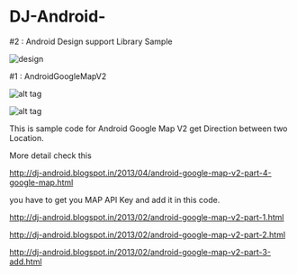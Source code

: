 DJ-Android-
===========
#2 : Android Design support Library Sample

![design](https://github.com/dhaval0122/DJ-Android-/blob/master/GM_20150603_183045.gif)




#1 : AndroidGoogleMapV2

![alt tag](http://4.bp.blogspot.com/-M-WQt1fkCvI/UXERoTECHzI/AAAAAAAABTY/lTZzywBjutc/s1600/map4_1.png)

![alt tag](http://1.bp.blogspot.com/--iNhka-FoWQ/UXERvbYVV0I/AAAAAAAABTc/wCJdRc3sYtQ/s1600/map4_2.png)

This is sample code for Android Google Map V2 get Direction between two Location.

More detail check this

http://dj-android.blogspot.in/2013/04/android-google-map-v2-part-4-google-map.html

you have to get you MAP API Key and add it in this code.

http://dj-android.blogspot.in/2013/02/android-google-map-v2-part-1.html

http://dj-android.blogspot.in/2013/02/android-google-map-v2-part-2.html

http://dj-android.blogspot.in/2013/02/android-google-map-v2-part-3-add.html







